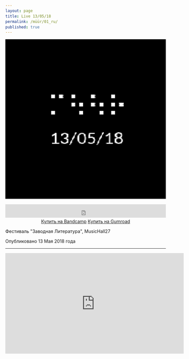 ```yaml
---
layout: page
title: Live 13​/​05​/​18
permalink: /müür/01_ru/
published: true
---
```

![](/müür/01/cover.png)

<center>
<iframe style="border: 0; width: 100%; height: 42px;" src="https://bandcamp.com/EmbeddedPlayer/album=1231617302/size=small/bgcol=333333/linkcol=ffffff/transparent=true/" seamless><a href="http://omega9.bandcamp.com/album/live-13-05-18">Live 13/05/18 by MÜÜR</a></iframe>
</center>

<center>
<a markdown="0" href="https://omega9.bandcamp.com/album/live-13-05-18" class="btn">Купить на Bandcamp</a> <a markdown="0" href="https://gum.co/sIFPI" class="btn">Купить на Gumroad</a>
</center>

Фестиваль "Заводная Литература", MusicHall27

Опубликовано 13 Мая 2018 года

-----
<center>
<iframe width="560" height="315" src="https://www.youtube.com/embed/Vi3wkhi_JCs" frameborder="0" allow="accelerometer; autoplay; encrypted-media; gyroscope; picture-in-picture" allowfullscreen></iframe>
</center>